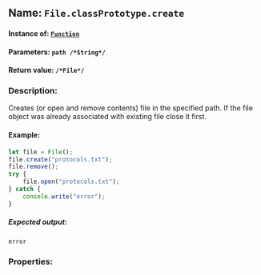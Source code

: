 ## Name: `File.classPrototype.create`

#### Instance of: [`Function`](Function.md)

#### Parameters: `path /*String*/`

#### Return value: `/*File*/`

### Description:

Creates (or open and remove contents) 
file in the specified path. If the 
file object was already associated 
with existing file close it first.

#### Example:

```js
let file = File();
file.create("protocols.txt");
file.remove();
try {
    file.open("protocols.txt");
} catch {
    console.write("error");
}
```

##### Expected output:

```
error
```

### Properties:



